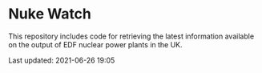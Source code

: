 # Nuke Watch

This repository includes code for retrieving the latest information available on the output of EDF nuclear power plants in the UK.

Last updated: 2021-06-26 19:05